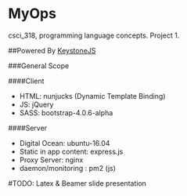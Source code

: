 # MyOps
csci_318, programming language concepts. Project 1.

##Powered By <a href="http://keystonejs.com/"> KeystoneJS </a>

###General Scope

####Client
- HTML: nunjucks (Dynamic Template Binding)
- JS: jQuery
- SASS: bootstrap-4.0.6-alpha

####Server 
- Digital Ocean: ubuntu-16.04
- Static in app content: express.js
- Proxy Server: nginx
- daemon/monitoring : pm2 (js)


#TODO: 
  Latex & Beamer slide presentation
